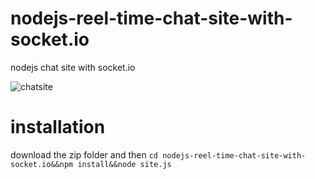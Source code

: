 
# nodejs-reel-time-chat-site-with-socket.io
nodejs chat site with socket.io

![chatsite](https://user-images.githubusercontent.com/56826739/113474172-eee57900-9476-11eb-922a-bb55d05a4eaf.gif)

# installation
download the zip folder and then
```cd nodejs-reel-time-chat-site-with-socket.io&&npm install&&node site.js```
